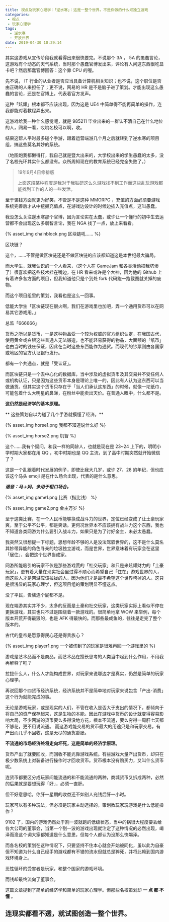 ```yaml
---
title: 视点及玩家心理学：「逆水寒」：这是一整个世界，不是你做的什么烂独立游戏
categories:
 - 视点
 - 玩家心理学
tags:
  - 逆水寒
  - 开放世界
date: 2019-04-30 10:29:14
---
```


其实这游戏从宣传阶段我就看得出来很快要完。不说那个 3A ， 5A 的愚蠢言论，这游戏有个动态的天气系统，当时那个愚蠢官博发出来，评论有人问这东西很吃显卡吧？然后那蠢官博回答：这个靠 CPU 的喔。

先不说， IT 行业的从业者是否应当具备计算机相关知识；也不说，这个职位是否由正确的人来担任了；更不说，网易的 HR 是不是脑子进了策划。才能出现这么愚蠢的言论，还是在官博上，代表着官方发声。

这种「炫耀」根本都不应该出现，因为这是 UE4 中简单得不能再简单的操作，连我都能对着教程弄出来。

这游戏给我一种什么感觉呢，就是 985211 毕业出来的一群认不清自己在什么地位的人，网易一看，哎哟名校可以啊，收。

结果这帮人平时最多碰个手游，跟着运营端游几个月之后就转到了逆水寒的项目组，搞这些莫名其妙的系统。

（地图炮我都懒得打，我自己就是暨大出来的，大学校出来的学生愚蠢的太多，没了名校光环其实什么都没有。众所周知现在的教育系统已经完全失败了。）

> 19年9月4日修排版
>
> 上面这段某种程度是我对于我钻研这么久游戏找不到工作而这些乱玩游戏都能找到工作的人的一些发泄。

至于骗钱方面就更为好笑，不管是不是这种 MMORPG ，充值的方面必须要游戏系统完善后才从中挖掘充值点，在游戏边设计的时候边插入充值点，这叫愚蠢。

我没怎么关注逆水寒那个官博，因为言论实在太蠢，或许让一个懂行的初中生去运营都不会出现这么多弱智言论，我在 NGA 找了一点，放上来看看。

{% asset_img chainblock.png 区块链吼…… %}

区块链？

这个，……不管是做区块链还是不做区块链的应该都知道这是本世纪最大骗局。

而大学生，就我认识的一个人看来，（这个人在 GameJam 和各类活动把我坑惨了）很喜欢把这些技术挂在嘴边，在 HR 看来或许是个大神，因为他的 Github 上有着许多各方面的项目，但我知道他只是个到处 fork 代码跑一跑截图就关掉的废物。

而这个项目组里的策划，我看也是这么一回事。  

低能大学生「区块链现在很火啊，我们在游戏里也加吧，弄一个通用货币可以在网易其它游戏用。」

总监「666666」  

货币之所以是货币，一是这种物品受一个较为权威的官方组织认定，在我国古代，使用黄金或白银这些普通人无法锻造，也不能轻易获得的物品，大面额的「纸币」也由当时的钱庄保证，因此在当时这些东西能作为通货。而现代的钞票则由各国家或地区的官方认证银行发行。

都有一个共通点，就是「受认证」。

而区块链只是一个去中心化的数据库，当中涉及的虚拟货币及其交易并不受任何人或机构认证，只是因为这些货币本身是理论上唯一的，因此有人认为这东西可以当做通货。但其实这个货币只存在于「当人们承认这东西」的时候，就像一坨纸巾，可能包着什么大明星的鼻涕，在粉丝中能卖出天价。在普通人眼中，什么都不是。

**这仍然是经济学的基本原理。**

**
这些策划自以为碰了几个手游就摸懂了经济。**  

{% asset_img horse1.png 我都不知道说什么好 %}

{% asset_img horse2.png 机智 %}



这个……我有个疑问，和我一样的同龄人，也就是现在是 23~24 上下的，明明小学时期大家都在用 QQ ，初中时期也是 QQ 主流，到了高中时期突然就开始微信了？

这是一个乱跟着时代发展的例子，即使比我大几岁，或许 27、28 的年纪，但也应该这个马头 emoji 是在什么场合出现，代表的是什么意思。

_**谐音：马->妈，多用于粗口场合。**_

{% asset_img game1.png 比赛（指比钱） %}

{% asset_img game2.png 金主万岁 %}

至于这类比赛，在一个人民币能够换成战斗力的世界，定位已经变成了让土豪玩家爽，至于公平不公平，都是笑话。更何况世界本不应该拥有战斗力这个东西，我也不知道各类网游为什么要引入战斗力，如果只是为了讨好金主，未必太愚蠢。

我突然又很想提一下标题，思想年龄不够的人是没法驾驭世界的，这不是什么莫名其妙带异能的角色寻亲的垃圾独立游戏，而是世界，世界意味着有玩家会在这里「居住」，会把这个世界当成家。

网游所能吸引的玩家不仅是那些游戏荒的「社交玩家」和只是来炫耀财力的「土豪玩家」，更有着大量在现实社会里过得不顺心而希望自己「住在」游戏世界的人，而这些人才是网游应该拉拢的人，因为他们才是最不希望这个世界垮掉的人。这只是很浅显的玩家心理学，但这项目组的策划明显不懂这点。

没了平民，贵族连个屁都不是。

现在端游其实并不少，太多的反而是土豪和社交玩家，这类玩家实际上看似不停在更换游戏，其实也只不过是围绕着一款游戏的。很简单地拿 WOW 来举例，每个版本开荒开得最狠的，也是 AFK 得最快的。而那些最咸鱼的，往往是走完了整个版本的。  

古代的皇帝是愿意得民心还是得贵族心？

{% asset_img player1.png 一个被伤到了的玩家是很难再回一个游戏里的 %}

游戏是艺术品而不是商品，而艺术品在擅长思考的人类当中起到什么作用，不用我再解释了吧？

拉拢什么人，什么人才能构成世界，对玩家来说哪边才是真实，仍然是简单的玩家心理学。

再说回那个四货币经济系统，经济系统并不是简单地对玩家来说包含「产出-消费」这个行为就能完成的事。  

无论是游戏玩家，或是现实的人们，不管在收入是否大于支出的情况下，都倾向于将自己的资产保存起来，这是生物的本能。因此在游戏中货币的设计就变得容易影响大局，不少网游的货币要么多得没地方花，根本不流通，要么穷得一周肝七天都不够花，更不用说流通。 而这游戏能交易的货币最大的用途只是和玩家交易，有产出而几乎不回收，这是无尽的通货膨胀。

**不流通的市场经济终将走向坏死，这是简单的经济学原理。**

货币产出了就要回收，而回收不能光靠游戏系统。有些游戏大量产出货币，却只在极少数系统上对装备进行操作时才回收货币。货币根本没有购买力，又叫什么货币呢。  

连货币都要区分成玩家间能流通的和不能流通的两种，商城货币又拆成两种，必然的后果就是要想玩得「好」，必须一直肝。

但不好意思哈，你肝一星期的收益还不如别人充钱后肝一小时。  

玩家可以有多种玩法，但必须是玩家主动选择的，策划教玩家玩游戏是什么低能操作？

9102 了，国内的游戏仍然处于割一波就跑的低级状态，当中的锅很大程度要丢给各大公司的董事会，当第一个割一波的游戏出现就注定了这种情况的必然出现，竭泽而渔这个词大家都知道是什么意思，但每个人都认为没那么快竭泽。  

而各名校的策划在这种情况下，只要坚持不住本心就会开始被同化，虽以此为自豪但不知道为什么自己经手的游戏都有不错的流水但就总是猝死，并将此赖到国内游戏环境身上。

恶性循环的受害者是玩家，和整个国家的游戏环境。

而钱却最终流向了董事会。

这篇文章提到了简单的经济学和简单的玩家心理学。但那些名校策划却 **一 点 都 不 懂** 。

**连现实都看不透，就试图创造一整个世界。**
-----------------------
